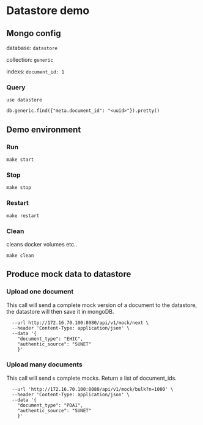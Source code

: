 # Datastore demo
## Mongo config
database: ```datastore```

collection: ```generic```

indexs: ```document_id: 1```

### Query
```use datastore```

```db.generic.find({"meta.document_id": "<uuid>"}).pretty()```

## Demo environment
### Run
```make start```

### Stop
```make stop```

### Restart
```make restart```

### Clean
cleans docker volumes etc..

```make clean```

## Produce mock data to datastore
### Upload one document
This call will send a complete mock version of a document to the datastore, the datastore will then save it in mongoDB.

```curl --request POST \
  --url http://172.16.70.100:8080/api/v1/mock/next \
  --header 'Content-Type: application/json' \
  --data '{
	"document_type": "EHIC",
	"authentic_source": "SUNET"
    }'
```

### Upload many documents
This call will send ```n``` complete mocks. Return a list of document_ids.

```curl --request POST \
  --url 'http://172.16.70.100:8080/api/v1/mock/bulk?n=1000' \
  --header 'Content-Type: application/json' \
  --data '{
	"document_type": "PDA1",
	"authentic_source": "SUNET"
    }'
```
